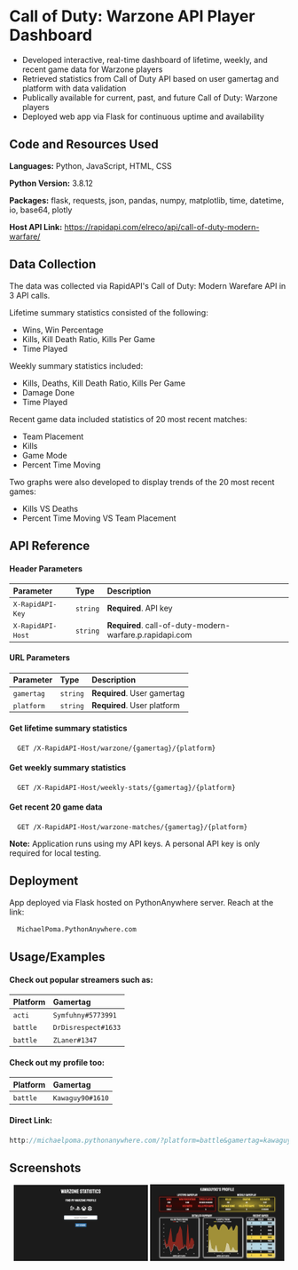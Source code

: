 
# Call of Duty: Warzone API Player Dashboard

- Developed interactive, real-time dashboard of lifetime, weekly, and recent game data for Warzone players
- Retrieved statistics from Call of Duty API based on user gamertag and platform with data validation
- Publically available for current, past, and future Call of Duty: Warzone players
- Deployed web app via Flask for continuous uptime and availability
## Code and Resources Used


**Languages:** Python, JavaScript, HTML, CSS

**Python Version:** 3.8.12

**Packages:** flask, requests, json, pandas, numpy, matplotlib, time, datetime, io, base64, plotly

**Host API Link:** https://rapidapi.com/elreco/api/call-of-duty-modern-warfare/
## Data Collection

The data was collected via RapidAPI's Call of Duty: Modern Warefare API in 3 API calls.

Lifetime summary statistics consisted of the following:
- Wins, Win Percentage
- Kills, Kill Death Ratio, Kills Per Game
- Time Played

Weekly summary statistics included:
- Kills, Deaths, Kill Death Ratio, Kills Per Game
- Damage Done
- Time Played

Recent game data included statistics of 20 most recent matches:
- Team Placement
- Kills
- Game Mode
- Percent Time Moving

Two graphs were also developed to display trends of the 20 most recent games:
- Kills VS Deaths
- Percent Time Moving VS Team Placement
## API Reference

#### Header Parameters
| Parameter  | Type     | Description                 |
| :--------  | :------- | :------------------------------ |
| `X-RapidAPI-Key`  | `string` | **Required**. API key       |
| `X-RapidAPI-Host`  | `string` | **Required**. call-of-duty-modern-warfare.p.rapidapi.com |

#### URL Parameters

| Parameter  | Type     | Description                 |
| :--------  | :------- | :-------------------------- |
| `gamertag` | `string` | **Required**. User gamertag |
| `platform` | `string` | **Required**. User platform |

#### Get lifetime summary statistics

```http
  GET /X-RapidAPI-Host/warzone/{gamertag}/{platform}
```

#### Get weekly summary statistics

```http
  GET /X-RapidAPI-Host/weekly-stats/{gamertag}/{platform}
```

#### Get recent 20 game data

```http
  GET /X-RapidAPI-Host/warzone-matches/{gamertag}/{platform}
```

**Note:** Application runs using my API keys. A personal API key is only required for local testing.


## Deployment

App deployed via Flask hosted on PythonAnywhere server. Reach at the link:

```bash
  MichaelPoma.PythonAnywhere.com
```


## Usage/Examples

#### Check out popular streamers such as:

| Platform  | Gamertag         |
| :--------  | :-------------- |
| `acti`  | `Symfuhny#5773991` |
| `battle`  | `DrDisrespect#1633` |
| `battle`  | `ZLaner#1347` |


#### Check out my profile too:

| Platform  | Gamertag         |
| :--------  | :-------------- |
| `battle`  | `Kawaguy90#1610` |

#### Direct Link:

```javascript
http://michaelpoma.pythonanywhere.com/?platform=battle&gamertag=kawaguy90%231610
```


## Screenshots

<p align="center">
  <img alt="Home Page" src="home_page_ss.png" width="48%" display="inline-block">
  <img alt="Dashboard" src="dashboard_ss.png" width="48%" display="inline-block">
</p>
